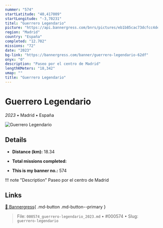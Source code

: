 ```yaml
---
nummer: "574"
startLatitude: "40,417009"
startLongitude: "-3,70231"
titel: "Guerrero Legendario"
picture: "https://api.bannergress.com/bnrs/pictures/eb1b85cac73dcfcc4de21edf4c16aee3"
region: "Madrid"
country: "España"
completed: "12.702"
missions: "72"
date: "2023"
bg-link: "https://bannergress.com/banner/guerrero-legendario-62df"
onyx: "0"
description: "Paseo por el centro de Madrid"
lengthKMeters: "18,342"
umap: ""
title: "Guerrero Legendario"
---
```

# Guerrero Legendario

*2023* • Madrid • España

![Guerrero Legendario](https://api.bannergress.com/bnrs/pictures/eb1b85cac73dcfcc4de21edf4c16aee3)

## Details
- **Distance (km):** 18.34

- **Total missions completed:** 
- **This is my banner no.:** 574


!!! note "Description"
    Paseo por el centro de Madrid



## Links
[🔗 Bannergress](https://bannergress.com/banner/guerrero-legendario-62df){ .md-button .md-button--primary }



> File: `000574_guerrero-legendario_2023.md` • #000574 • Slug: `guerrero-legendario`
